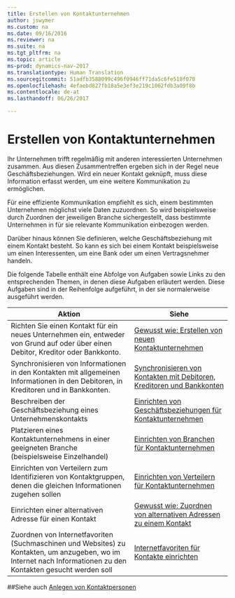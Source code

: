 ```yaml
---
title: Erstellen von Kontaktunternehmen
author: jswymer
ms.custom: na
ms.date: 09/16/2016
ms.reviewer: na
ms.suite: na
ms.tgt_pltfrm: na
ms.topic: article
ms-prod: dynamics-nav-2017
ms.translationtype: Human Translation
ms.sourcegitcommit: 51adfb3588099c496f0946ff71da5c6fe518f070
ms.openlocfilehash: 4efaebd827fb18a5e3ef3e219c1062fdb3a09f8b
ms.contentlocale: de-at
ms.lasthandoff: 06/26/2017

---
```

# <a name="create-contact-companies"></a>Erstellen von Kontaktunternehmen
Ihr Unternehmen trifft regelmäßig mit anderen interessierten Unternehmen zusammen. Aus diesen Zusammentreffen ergeben sich in der Regel neue Geschäftsbeziehungen. Wird ein neuer Kontakt geknüpft, muss diese Information erfasst werden, um eine weitere Kommunikation zu ermöglichen.

Für eine effiziente Kommunikation empfiehlt es sich, einem bestimmten Unternehmen möglichst viele Daten zuzuordnen. So wird beispielsweise durch Zuordnen der jeweiligen Branche sichergestellt, dass bestimmte Unternehmen in für sie relevante Kommunikation einbezogen werden.

Darüber hinaus können Sie definieren, welche Geschäftsbeziehung mit einem Kontakt besteht. So kann es sich bei einem Kontakt beispielsweise um einen Interessenten, um eine Bank oder um einen Vertragsnehmer handeln.

Die folgende Tabelle enthält eine Abfolge von Aufgaben sowie Links zu den entsprechenden Themen, in denen diese Aufgaben erläutert werden. Diese Aufgaben sind in der Reihenfolge aufgeführt, in der sie normalerweise ausgeführt werden.

|Aktion |Siehe |
|---|----|
|Richten Sie einen Kontakt für ein neues Unternehmen ein, entweder von Grund auf oder über einen Debitor, Kreditor oder Bankkonto.|[Gewusst wie: Erstellen von neuen Kontaktunternehmen](marketing-how-create-contact-companies.md)|
|Synchronisieren von Informationen in den Kontakten mit allgemeinen Informationen in den Debitoren, in Kreditoren und in Bankkonten.|[Synchronisieren von Kontakten mit Debitoren, Kreditoren und Bankkonten](marketing-synchronize-contacts-customers-vendors-bank-accounts.md)|
|Beschreiben der Geschäftsbeziehung eines Unternehmenskontakts|[Einrichten von Geschäftsbeziehungen für Kontaktunternehmen](marketing-business-relations.md)|
|Platzieren eines Kontaktunternehmens in einer geeigneten Branche (beispielsweise Einzelhandel)|[Einrichten von Branchen für Kontaktunternehmen](marketing-industry-groups.md)|
|Einrichten von Verteilern zum Identifizieren von Kontaktgruppen, denen die gleichen Informationen zugehen sollen|[Einrichten von Verteilern für Kontaktunternehmen](marketing-mailing-groups.md)|
|Einrichten einer alternativen Adresse für einen Kontakt|[Gewusst wie: Zuordnen von alternativen Adressen zu einem Kontakt](marketing-how-assign-alternative-address.md)|
|Zuordnen von Internetfavoriten (Suchmaschinen und Websites) zu Kontakten, um anzugeben, wo im Internet nach Informationen zu den Kontakten gesucht werden soll|[Internetfavoriten für Kontakte einrichten](marketing-web-sources.md)|

##<a name="see-also"></a>Siehe auch
[Anlegen von Kontaktpersonen](marketing-create-contact-persons.md)

